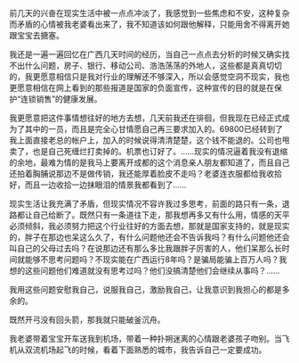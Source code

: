 前几天的兴奋在现实生活中被一点点冲淡了，我感觉到一些焦虑和不安，这种复杂而矛盾的心情被我老婆看出来了，我不知道该如何跟他解释，只能用舍不得离开她跟宝宝去搪塞。

我还是一遍一遍回忆在广西几天时间的经历，当自己一点点去分析的时候又确实找不出什么问题，房子、银行、移动公司、浩浩荡荡的外地人，这些都是真真切切的，我更愿意相信只是我对行业的理解还不够深入，所以会感觉空洞不现实，我也更愿意相信在网上看到的那些报道是国家的负面宣传，这种宣传的目的就是在保护“连锁销售”的健康发展。

我更愿意把这件事情想往好的地方去想，几天前我还在徘徊，但我现在已经正式成为了其中的一员，而且是完全心甘情愿自己再三要求加入的。69800已经转到了我上面直接老总的帐户上，加入的时候说得清清楚楚，这个钱不能退的。公司也甩卖了，也是自己死缠烂打卖掉的。机票也订好了。……现实的情况逼着我没有退缩的余地，最难为情的是我马上要离开成都的这个消息亲人朋友都知道了，而且自己还拍着胸脯说那边不是做传销，我还能厚着脸皮不走吗？老婆连衣服都给我收拾好，而且一边收拾一边抹眼泪的情景我都看到了……

现实生活让我充满了矛盾，但现实情况不容许我过多思考，前面的路只有一条，退路都让自己给断了。既然只有一条道往下走，那我想再多又有什么用，情感的天平必须倾斜，我必须努力把这个行业往好的方面去想，那就是国家支持的，就是现实的，胖子在那边也呆这么久了，有什么问题他还会不告诉我吗？有什么问题他还会叫自己的父母过去吗？在说那边还有那么多比我跟胖子厉害的人，他们呆那么长时间就能够不思考问题吗？不现实能在广西运行8年吗？是骗局能骗上百万人吗？我想的这些问题他们难道就没有思考过吗？他们没搞清楚他们会继续从事吗？……

我用这些问题安慰我自己，说服我自己，激励我自己，让我意识到我担心的都是多余的。

既然开弓没有回头箭，那我就只能破釜沉舟。

我老婆带着宝宝开车送我到机场，带着一种扑朔迷离的心情跟老婆孩子吻别。当飞机从双流机场起飞的时候，看着下面熟悉的城市，我告诉自己一定要成功。
